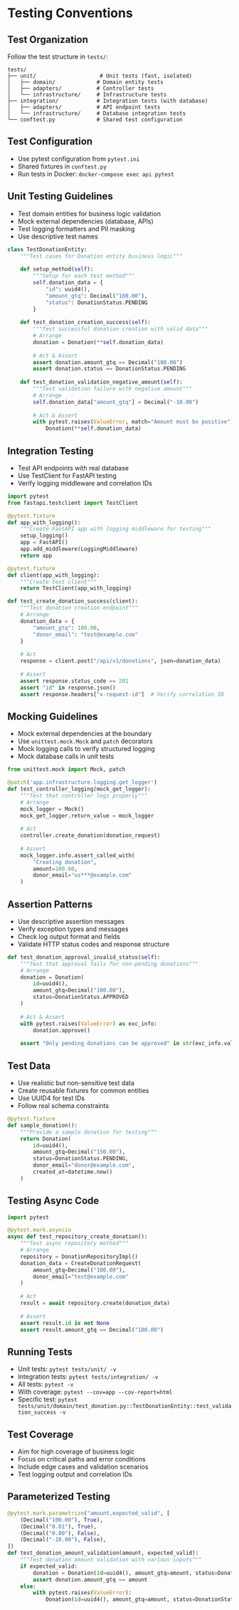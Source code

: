 # Testing Conventions

## Test Organization
Follow the test structure in `tests/`:
```
tests/
├── unit/                    # Unit tests (fast, isolated)
│   ├── domain/             # Domain entity tests
│   ├── adapters/           # Controller tests
│   └── infrastructure/     # Infrastructure tests
├── integration/            # Integration tests (with database)
│   ├── adapters/           # API endpoint tests
│   └── infrastructure/     # Database integration tests
└── conftest.py             # Shared test configuration
```

## Test Configuration
- Use pytest configuration from `pytest.ini`
- Shared fixtures in `conftest.py`
- Run tests in Docker: `docker-compose exec api pytest`

## Unit Testing Guidelines
- Test domain entities for business logic validation
- Mock external dependencies (database, APIs)
- Test logging formatters and PII masking
- Use descriptive test names

```python
class TestDonationEntity:
    """Test cases for Donation entity business logic"""
    
    def setup_method(self):
        """Setup for each test method"""
        self.donation_data = {
            "id": uuid4(),
            "amount_gtq": Decimal("100.00"),
            "status": DonationStatus.PENDING
        }
    
    def test_donation_creation_success(self):
        """Test successful donation creation with valid data"""
        # Arrange
        donation = Donation(**self.donation_data)
        
        # Act & Assert
        assert donation.amount_gtq == Decimal("100.00")
        assert donation.status == DonationStatus.PENDING
    
    def test_donation_validation_negative_amount(self):
        """Test validation failure with negative amount"""
        # Arrange
        self.donation_data["amount_gtq"] = Decimal("-10.00")
        
        # Act & Assert
        with pytest.raises(ValueError, match="Amount must be positive"):
            Donation(**self.donation_data)
```

## Integration Testing
- Test API endpoints with real database
- Use TestClient for FastAPI testing
- Verify logging middleware and correlation IDs

```python
import pytest
from fastapi.testclient import TestClient

@pytest.fixture
def app_with_logging():
    """Create FastAPI app with logging middleware for testing"""
    setup_logging()
    app = FastAPI()
    app.add_middleware(LoggingMiddleware)
    return app

@pytest.fixture  
def client(app_with_logging):
    """Create test client"""
    return TestClient(app_with_logging)

def test_create_donation_success(client):
    """Test donation creation endpoint"""
    # Arrange
    donation_data = {
        "amount_gtq": 100.00,
        "donor_email": "test@example.com"
    }
    
    # Act
    response = client.post("/api/v1/donations", json=donation_data)
    
    # Assert
    assert response.status_code == 201
    assert "id" in response.json()
    assert response.headers["x-request-id"]  # Verify correlation ID
```

## Mocking Guidelines
- Mock external dependencies at the boundary
- Use `unittest.mock.Mock` and `patch` decorators
- Mock logging calls to verify structured logging
- Mock database calls in unit tests

```python
from unittest.mock import Mock, patch

@patch('app.infrastructure.logging.get_logger')
def test_controller_logging(mock_get_logger):
    """Test that controller logs properly"""
    # Arrange
    mock_logger = Mock()
    mock_get_logger.return_value = mock_logger
    
    # Act
    controller.create_donation(donation_request)
    
    # Assert
    mock_logger.info.assert_called_with(
        "Creating donation",
        amount=100.00,
        donor_email="us***@example.com"
    )
```

## Assertion Patterns
- Use descriptive assertion messages
- Verify exception types and messages
- Check log output format and fields
- Validate HTTP status codes and response structure

```python
def test_donation_approval_invalid_status(self):
    """Test that approval fails for non-pending donations"""
    # Arrange
    donation = Donation(
        id=uuid4(),
        amount_gtq=Decimal("100.00"),
        status=DonationStatus.APPROVED
    )
    
    # Act & Assert
    with pytest.raises(ValueError) as exc_info:
        donation.approve()
    
    assert "Only pending donations can be approved" in str(exc_info.value)
```

## Test Data
- Use realistic but non-sensitive test data
- Create reusable fixtures for common entities
- Use UUID4 for test IDs
- Follow real schema constraints

```python
@pytest.fixture
def sample_donation():
    """Provide a sample donation for testing"""
    return Donation(
        id=uuid4(),
        amount_gtq=Decimal("150.00"),
        status=DonationStatus.PENDING,
        donor_email="donor@example.com",
        created_at=datetime.now()
    )
```

## Testing Async Code
```python
import pytest

@pytest.mark.asyncio
async def test_repository_create_donation():
    """Test async repository method"""
    # Arrange
    repository = DonationRepositoryImpl()
    donation_data = CreateDonationRequest(
        amount_gtq=Decimal("100.00"),
        donor_email="test@example.com"
    )
    
    # Act
    result = await repository.create(donation_data)
    
    # Assert
    assert result.id is not None
    assert result.amount_gtq == Decimal("100.00")
```

## Running Tests
- Unit tests: `pytest tests/unit/ -v`
- Integration tests: `pytest tests/integration/ -v`
- All tests: `pytest -v`
- With coverage: `pytest --cov=app --cov-report=html`
- Specific test: `pytest tests/unit/domain/test_donation.py::TestDonationEntity::test_validation_success -v`

## Test Coverage
- Aim for high coverage of business logic
- Focus on critical paths and error conditions
- Include edge cases and validation scenarios
- Test logging output and correlation IDs

## Parameterized Testing
```python
@pytest.mark.parametrize("amount,expected_valid", [
    (Decimal("100.00"), True),
    (Decimal("0.01"), True),
    (Decimal("0.00"), False),
    (Decimal("-10.00"), False),
])
def test_donation_amount_validation(amount, expected_valid):
    """Test donation amount validation with various inputs"""
    if expected_valid:
        donation = Donation(id=uuid4(), amount_gtq=amount, status=DonationStatus.PENDING)
        assert donation.amount_gtq == amount
    else:
        with pytest.raises(ValueError):
            Donation(id=uuid4(), amount_gtq=amount, status=DonationStatus.PENDING)
```
